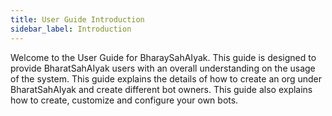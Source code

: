 ```yaml
---
title: User Guide Introduction
sidebar_label: Introduction
---
```


<head>
  <title>User Guide</title>
  <meta
    name="description"
    content="your meta description"
  />
  <link rel="rel" href="href" />
</head>


Welcome to the User Guide for BharaySahAIyak. This guide is designed to provide BharatSahAIyak users with an overall understanding on the usage of the system. This guide explains the details of how to create an org under BharatSahAIyak and create different bot owners. This guide also explains how to create, customize and configure your own bots.
